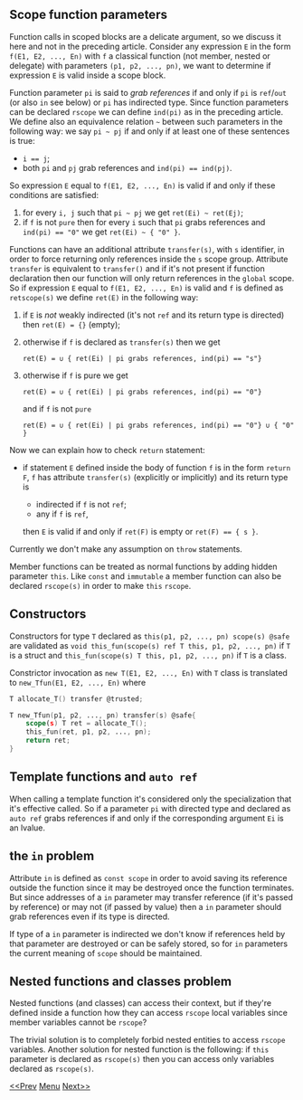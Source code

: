 ## Scope function parameters
Function calls in scoped blocks are a delicate argument, so we discuss it here and not in the preceding article. Consider any expression `E` in the form `f(E1, E2, ..., En)` with `f` a classical function (not member, nested or delegate) with parameters `(p1, p2, ..., pn)`, we want to determine if expression `E` is valid inside a scope block.

Function parameter `pi` is said to *grab references* if and only if `pi` is `ref`/`out` (or also `in` see below) or `pi` has indirected type. Since function parameters can be declared `rscope` we can define `ind(pi)` as in the preceding article. We define also an equivalence relation `~` between such parameters in the following way: we say `pi ~ pj` if and only if at least one of these sentences is true:
- `i == j`;
- both `pi` and `pj` grab references and `ind(pi) == ind(pj)`.

So expression `E` equal to `f(E1, E2, ..., En)` is valid if and only if these conditions are satisfied:
1. for every `i, j` such that `pi ~ pj` we get `ret(Ei) ~ ret(Ej)`;
2. if `f` is not `pure` then for every `i` such that `pi` grabs references and `ind(pi) == "0"` we get `ret(Ei) ~ { "0" }`. 

Functions can have an additional attribute `transfer(s)`, with `s` identifier, in order to force returning only references inside the `s` scope group. Attribute `transfer` is equivalent to `transfer()` and if it's not present if function declaration then our function will only return references in the `global` scope. So if expression `E` equal to `f(E1, E2, ..., En)` is valid and `f` is defined as `retscope(s)` we define `ret(E)` in the following way: 
1. if `E` is *not* weakly indirected (it's not `ref` and its return type is directed) then `ret(E) = {}` (empty);
2. otherwise if `f` is declared as `transfer(s)` then we get

    ````
    ret(E) = ∪ { ret(Ei) | pi grabs references, ind(pi) == "s"}
    ````
    
3. otherwise if `f` is pure we get

    ````
    ret(E) = ∪ { ret(Ei) | pi grabs references, ind(pi) == "0"}
    ````
    
    and if `f` is not `pure`
    
    ````
    ret(E) = ∪ { ret(Ei) | pi grabs references, ind(pi) == "0"} ∪ { "0" }
    ````


Now we can explain how to check `return` statement:

- if statement `E` defined inside the body of function `f` is in the form `return F`, `f` has attribute `transfer(s)` (explicitly or implicitly) and its return type is

    - indirected if `f` is not `ref`;
    - any if `f` is `ref`,
 
  then `E` is valid if and only if `ret(F)` is empty or `ret(F) == { s }`.

Currently we don't make any assumption on `throw` statements.

Member functions can be treated as normal functions by adding hidden parameter `this`. Like `const` and `immutable` a member function can also be declared `rscope(s)` in order to make `this` `rscope`.

## Constructors
Constructors for type `T` declared as `this(p1, p2, ..., pn) scope(s) @safe` are validated as `void this_fun(scope(s) ref T this, p1, p2, ..., pn)` if `T` is a struct and `this_fun(scope(s) T this, p1, p2, ..., pn)` if `T` is a class.

Constrictor invocation as `new T(E1, E2, ..., En)` with `T` class is translated to `new_Tfun(E1, E2, ..., En)` where
````d
T allocate_T() transfer @trusted;

T new_Tfun(p1, p2, ..., pn) transfer(s) @safe{
    scope(s) T ret = allocate_T();
    this_fun(ret, p1, p2, ..., pn);
    return ret;
}
````

## Template functions and `auto ref`
When calling a template function it's considered only the specialization that it's effective called. So if a parameter `pi` with directed type and declared as `auto ref` grabs references if and only if the corresponding argument `Ei` is an lvalue.

## the `in` problem
Attribute `in` is defined as `const scope` in order to avoid saving its reference outside the function since it may be destroyed once the function terminates. But since addresses of a `in` parameter may transfer reference (if it's passed by reference) or may not (if passed by value) then a `in` parameter should grab references even if its type is directed.

If type of a `in` parameter is indirected we don't know if references held by that parameter are destroyed or can be safely stored, so for `in` parameters the current meaning of `scope` should be maintained.

## Nested functions and classes problem
Nested functions (and classes) can access their context, but if they're defined inside a function how they can access `rscope` local variables since member variables cannot be `rscope`?

The trivial solution is to completely forbid nested entities to access `rscope` variables. Another solution for nested function is the following: if `this` parameter is declared as `rscope(s)` then you can access only variables declared as `rscope(s)`.

[<<Prev](scope_algorithm) [Menu](README.md) [Next>>](cloning.md)
